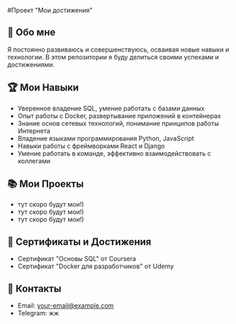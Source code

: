 #Проект "Мои достижения"

## 🍃 Обо мне
Я постоянно развиваюсь и совершенствуюсь, осваивая новые навыки и технологии. В этом репозитории я буду делиться своими успехами и достижениями.

## 🏆 Мои Навыки
- Уверенное владение SQL, умение работать с базами данных
- Опыт работы с Docker, развертывание приложений в контейнерах
- Знание основ сетевых технологий, понимание принципов работы Интернета
- Владение языками программирования Python, JavaScript
- Навыки работы с фреймворками React и Django
- Умение работать в команде, эффективно взаимодействовать с коллегами

## 📚 Мои Проекты
- тут скоро будут мои!)
- тут скоро будут мои!)
- тут скоро будут мои!)

## 📄 Сертификаты и Достижения
- Сертификат "Основы SQL" от Coursera 
- Сертификат "Docker для разработчиков" от Udemy

## 💬 Контакты
- Email: your-email@example.com
- Telegram: жж
